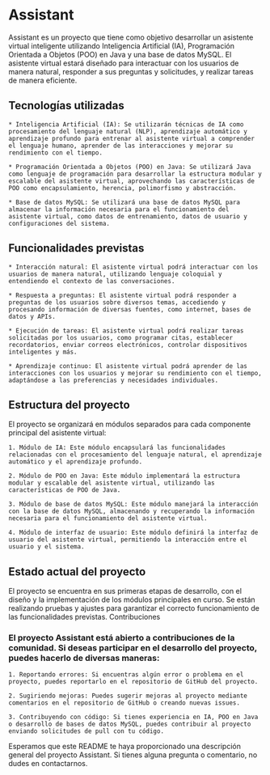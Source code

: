 # Assistant

Assistant es un proyecto que tiene como objetivo desarrollar un asistente virtual inteligente utilizando Inteligencia Artificial (IA), Programación Orientada a Objetos (POO) en Java y una base de datos MySQL. El asistente virtual estará diseñado para interactuar con los usuarios de manera natural, responder a sus preguntas y solicitudes, y realizar tareas de manera eficiente.

## Tecnologías utilizadas

    * Inteligencia Artificial (IA): Se utilizarán técnicas de IA como procesamiento del lenguaje natural (NLP), aprendizaje automático y aprendizaje profundo para entrenar al asistente virtual a comprender el lenguaje humano, aprender de las interacciones y mejorar su rendimiento con el tiempo.

    * Programación Orientada a Objetos (POO) en Java: Se utilizará Java como lenguaje de programación para desarrollar la estructura modular y escalable del asistente virtual, aprovechando las características de POO como encapsulamiento, herencia, polimorfismo y abstracción.

    * Base de datos MySQL: Se utilizará una base de datos MySQL para almacenar la información necesaria para el funcionamiento del asistente virtual, como datos de entrenamiento, datos de usuario y configuraciones del sistema.

## Funcionalidades previstas

    * Interacción natural: El asistente virtual podrá interactuar con los usuarios de manera natural, utilizando lenguaje coloquial y entendiendo el contexto de las conversaciones.

    * Respuesta a preguntas: El asistente virtual podrá responder a preguntas de los usuarios sobre diversos temas, accediendo y procesando información de diversas fuentes, como internet, bases de datos y APIs.

    * Ejecución de tareas: El asistente virtual podrá realizar tareas solicitadas por los usuarios, como programar citas, establecer recordatorios, enviar correos electrónicos, controlar dispositivos inteligentes y más.

    * Aprendizaje continuo: El asistente virtual podrá aprender de las interacciones con los usuarios y mejorar su rendimiento con el tiempo, adaptándose a las preferencias y necesidades individuales.

## Estructura del proyecto

El proyecto se organizará en módulos separados para cada componente principal del asistente virtual:

    1. Módulo de IA: Este módulo encapsulará las funcionalidades relacionadas con el procesamiento del lenguaje natural, el aprendizaje automático y el aprendizaje profundo.

    2. Módulo de POO en Java: Este módulo implementará la estructura modular y escalable del asistente virtual, utilizando las características de POO de Java.

    3. Módulo de base de datos MySQL: Este módulo manejará la interacción con la base de datos MySQL, almacenando y recuperando la información necesaria para el funcionamiento del asistente virtual.

    4. Módulo de interfaz de usuario: Este módulo definirá la interfaz de usuario del asistente virtual, permitiendo la interacción entre el usuario y el sistema.

## Estado actual del proyecto

El proyecto se encuentra en sus primeras etapas de desarrollo, con el diseño y la implementación de los módulos principales en curso. Se están realizando pruebas y ajustes para garantizar el correcto funcionamiento de las funcionalidades previstas.
Contribuciones

### El proyecto Assistant está abierto a contribuciones de la comunidad. Si deseas participar en el desarrollo del proyecto, puedes hacerlo de diversas maneras:

    1. Reportando errores: Si encuentras algún error o problema en el proyecto, puedes reportarlo en el repositorio de GitHub del proyecto.

    2. Sugiriendo mejoras: Puedes sugerir mejoras al proyecto mediante comentarios en el repositorio de GitHub o creando nuevas issues.

    3. Contribuyendo con código: Si tienes experiencia en IA, POO en Java o desarrollo de bases de datos MySQL, puedes contribuir al proyecto enviando solicitudes de pull con tu código.

Esperamos que este README te haya proporcionado una descripción general del proyecto Assistant. Si tienes alguna pregunta o comentario, no dudes en contactarnos.